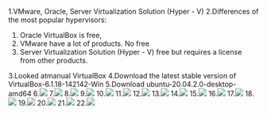 1.VMware, Oracle, Server Virtualization Solution (Hyper - V)
2.Differences of the most popular hypervisors:
1. Oracle VirtualBox is free, 
2. VMware have a lot of products. No free
3. Server Virtualization Solution (Hyper - V) free but requires a license from other products.

3.Looked atmanual VirtualBox
4.Download the latest stable version of VirtualBox-6.1.18-142142-Win 
5.Download ubuntu-20.04.2.0-desktop-amd64
6.![](Images\1.png)
7.![](Images\2.png)
8.![](Images\3.png)
9.![](Images\4.png)
10.![](Images\5.png)
11.![](Images\6.png)
12.![](Images\7.png)
13.![](Images\8.png)
14.![](Images\9.png)
15.![](Images\10.png)
16.![](Images\11.png)
17.![](Images\12.png)
18.![](Images\13.png)
19.![](Images\14.png)
20.![](Images\15.png)
21.![](Images\16.png)
22.![](Images\17.png)
